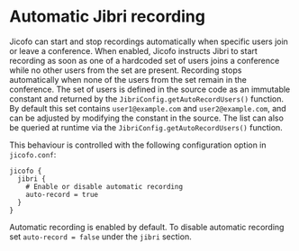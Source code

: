 # Automatic Jibri recording

Jicofo can start and stop recordings automatically when specific users join or
leave a conference. When enabled, Jicofo instructs Jibri to start recording as
soon as one of a hardcoded set of users joins a conference while no other users
from the set are present. Recording stops automatically when none of the users
from the set remain in the conference. The set of users is defined in the
source code as an immutable constant and returned by the
`JibriConfig.getAutoRecordUsers()` function. By default this set contains
`user1@example.com` and `user2@example.com`, and can be adjusted by modifying
the constant in the source. The list can also be queried at runtime via the
`JibriConfig.getAutoRecordUsers()` function.

This behaviour is controlled with the following configuration option in
`jicofo.conf`:

```
jicofo {
  jibri {
    # Enable or disable automatic recording
    auto-record = true
  }
}
```

Automatic recording is enabled by default. To disable automatic recording set
`auto-record = false` under the `jibri` section.
